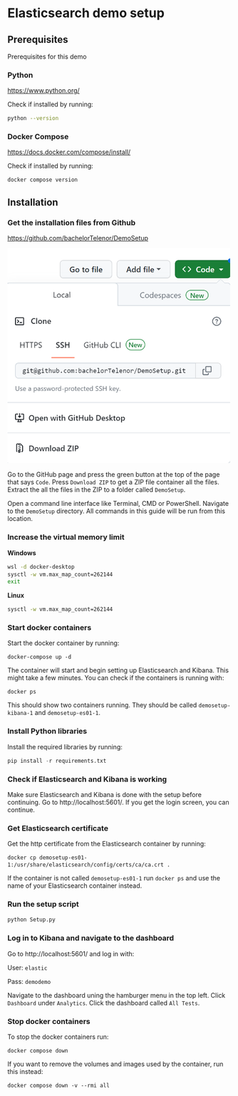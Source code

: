 # Elasticsearch demo setup

## Prerequisites
Prerequisites for this demo

### Python
https://www.python.org/

Check if installed by running:
```sh
python --version
```
### Docker Compose
https://docs.docker.com/compose/install/

Check if installed by running:
```sh
docker compose version
```

## Installation
### Get the installation files from Github
https://github.com/bachelorTelenor/DemoSetup

<img src="img/gitClone.png" width=500>

Go to the GitHub page and press the green button at the top of the page that says ```Code```. Press ```Download ZIP``` to get a ZIP file container all the files. Extract the all the files in the ZIP to a folder called ```DemoSetup```.

Open a command line interface like Terminal, CMD or PowerShell. Navigate to the ```DemoSetup``` directory. All commands in this guide will be run from this location. 

### Increase the virtual memory limit

**Windows**
```sh
wsl -d docker-desktop
sysctl -w vm.max_map_count=262144
exit
```

**Linux**
```sh
sysctl -w vm.max_map_count=262144
```

### Start docker containers
Start the docker container by running:
```docker
docker-compose up -d
```
The container will start and begin setting up Elasticsearch and Kibana. This might take a few minutes. You can check if the containers is running with:
```docker
docker ps
```
This should show two containers running. They should be called ```demosetup-kibana-1``` and ```demosetup-es01-1```. 

### Install Python libraries

Install the required libraries by running: 
```py
pip install -r requirements.txt
```

### Check if Elasticsearch and Kibana is working
Make sure Elasticsearch and Kibana is done with the setup before continuing. Go to http://localhost:5601/. If you get the login screen, you can continue. 

### Get Elasticsearch certificate
Get the http certificate from the Elasticsearch container by running:
```docker
docker cp demosetup-es01-1:/usr/share/elasticsearch/config/certs/ca/ca.crt .
```
If the container is not called ```demosetup-es01-1``` run ```docker ps``` and use the name of your Elasticsearch container instead.

### Run the setup script
```py
python Setup.py
```

### Log in to Kibana and navigate to the dashboard
Go to http://localhost:5601/ and log in with:

User: ``elastic``

Pass: ``demodemo``

Navigate to the dashboard uning the hamburger menu in the top left. Click ``Dashboard`` under ``Analytics``. Click the dashboard called ``All Tests``.

### Stop docker containers
To stop the docker containers run:
```docker
docker compose down
```
If you want to remove the volumes and images used by the container, run this instead:
```docker
docker compose down -v --rmi all
```